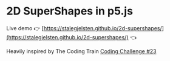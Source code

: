 # 2D SuperShapes in p5.js

Live demo 👉 [https://stalegjelsten.github.io/2d-supershapes/](https://stalegjelsten.github.io/2d-supershapes/) 👈

Heavily inspired by The Coding Train [Coding Challenge #23](https://thecodingtrain.com/CodingChallenges/023-supershape2d.html)